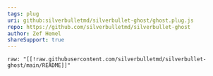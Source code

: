 ```yaml
---
tags: plug
uri: github:silverbulletmd/silverbullet-ghost/ghost.plug.js
repo: https://github.com/silverbulletmd/silverbullet-ghost
author: Zef Hemel
shareSupport: true
---
```


```template
raw: "[[!raw.githubusercontent.com/silverbulletmd/silverbullet-ghost/main/README]]"
```